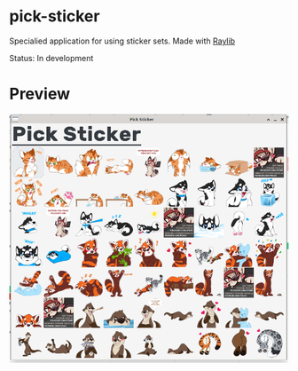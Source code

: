 # pick-sticker

Specialied application for using sticker sets. Made with [Raylib](https://www.raylib.com)

Status: In development

# Preview

![Preview Image of Application](./assets/preview.png)
